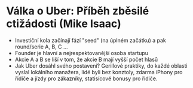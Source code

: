 # Válka o Uber: Příběh zběsilé ctižádosti (Mike Isaac)
* Investiční kola začínají fází "seed" (na úplném začátku) a pak round/serie A, B, C ...
* Founder je hlavní a nejrespektovanější osoba startupu
* Akcie A a B se liší v tom, že akcie B mají vyšší počet hlasů
* Jak Uber dosáhl svého postavení? Gerillové praktiky, do každé oblasti vyslal lokálního manažera, lidé byli bez konztoly, zdarma iPhony pro řidiče a jízdy pro zákazníky, statisícové bonusy pro řidiče.
